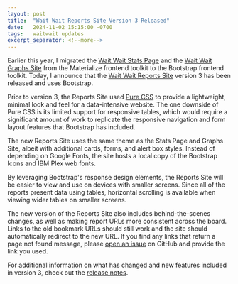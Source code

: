 ```yaml
---
layout: post
title:  "Wait Wait Reports Site Version 3 Released"
date:   2024-11-02 15:15:00 -0700
tags:   waitwait updates
excerpt_separator: <!--more-->
---
```


Earlier this year, I migrated the [Wait Wait Stats Page](https://stats.wwdt.me) and the [Wait Wait Graphs Site](https://graphs.wwdt.me) from the Materialize frontend toolkit to the Bootstrap frontend toolkit. Today, I announce that the [Wait Wait Reports Site](https://reports.wwdt.me) version 3 has been released and uses Bootstrap.

<!--more-->

Prior to version 3, the Reports Site used [Pure CSS](https://pure-css.github.io/) to provide a lightweight, minimal look and feel for a data-intensive website. The one downside of Pure CSS is its limited support for responsive tables, which would require a significant amount of work to replicate the responsive navigation and form layout features that Bootstrap has included.

The new Reports Site uses the same theme as the Stats Page and Graphs Site, albeit with additional cards, forms, and alert box styles. Instead of depending on Google Fonts, the site hosts a local copy of the Bootstrap Icons and IBM Plex web fonts.

By leveraging Bootstrap's response design elements, the Reports Site will be easier to view and use on devices with smaller screens. Since all of the reports present data using tables, horizontal scrolling is available when viewing wider tables on smaller screens.

The new version of the Reports Site also includes behind-the-scenes changes, as well as making report URLs more consistent across the board. Links to the old bookmark URLs should still work and the site should automatically redirect to the new URL. If you find any links that return a page not found message, please [open an issue](https://github.com/questionlp/reports.wwdt.me/issues) on GitHub and provide the link you used.

For additional information on what has changed and new features included in version 3, check out the [release notes](https://github.com/questionlp/reports.wwdt.me/releases/tag/v3.0.0).
